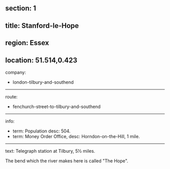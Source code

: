 section: 1
----
title: Stanford-le-Hope
----
region: Essex
----
location: 51.514,0.423
----
company:
- london-tilbury-and-southend
----
route:
- fenchurch-street-to-tilbury-and-southend
----
info:
- term: Population
  desc: 504.
- term: Money Order Office,
  desc: Horndon-on-the-Hill, 1 mile.
----
text: Telegraph station at Tilbury, 5½ miles.

The bend which the river makes here is called "The Hope".

